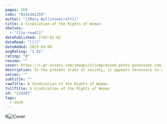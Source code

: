 ```yaml
---
pages: 269
isbn: "0141441259"
author: "[[Mary Wollstonecraft]]"
title: A Vindication of the Rights of Woman
shelves:
  - "[[to-read]]"
datePublished: 1792-01-01
dateRead: "[[]]"
dateAdded: 2023-09-08
avgRating: "3.91"
rating: "0"
review: ""
cover: https://i.gr-assets.com/images/S/compressed.photo.goodreads.com/books/1388191273l/224387.jpg
description: In the present state of society, it appears necessary to go back to first principles in search of the most simple truths, and to dispute with some prevailing prejudice every inch of ground. To clear my way, I must be allowed to ask some plain questions, and the answers will probably appear as unequivocal as the axioms on which reasoning is built; though, when entangled with various motives of action, they are formally contradicted, either by the words or conduct of men.In what does man's pre-eminence over the brute creation consist?The answer is as clear as that a half is less than the whole; inReason.
series: ""
subtitle: ""
rawTitle: A Vindication of the Rights of Woman
fullTitle: A Vindication of the Rights of Woman
id: "224387"
tags:
  - book
---
```

R![Cover](https:&#x2F;&#x2F;i.gr-assets.com&#x2F;images&#x2F;S&#x2F;compressed.photo.goodreads.com&#x2F;books&#x2F;1388191273l&#x2F;224387.jpg)
